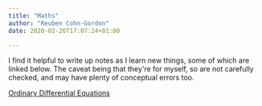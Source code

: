 ```yaml
---
title: "Maths"
author: "Reuben Cohn-Gordon"
date: 2020-02-26T17:07:24+01:00

---
```


I find it helpful to write up notes as I learn new things, some of which are linked below. The caveat being that they're for myself, so are not carefully checked, and may have plenty of conceptual errors too.

[Ordinary Differential Equations](https://reubencohngordon.com/docs/ODEs.pdf)
